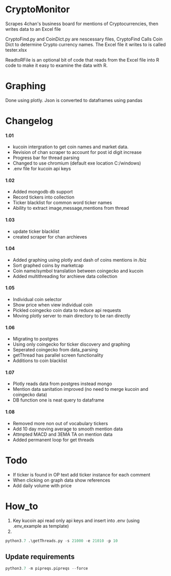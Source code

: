 # CryptoMonitor
Scrapes 4chan's business board for mentions of Cryptocurrencies, then writes data to an Excel file

CryptoFind.py and CoinDict.py are nescessary files, CryptoFind Calls Coin Dict to determine Crypto currency names. The Excel file it writes to is called tester.xlsx

ReadtoRFile is an optional bit of code that reads from the Excel file into R code to make it easy to examine the data with R.


# Graphing
Done using plotly. Json is converted to dataframes using pandas 

# Changelog
#### 1.01
* kucoin intergration to get coin names and market data.
* Revision of chan scraper to account for post id digit increase
* Progress bar for thread parsing 
* Changed to use chromium (default exe location C:/windows)
* .env file for kucoin api keys
#### 1.02
* Added mongodb db support 
* Record tickers into collection 
* Ticker blacklist for common word ticker names 
* Ability to extract image,message,mentions from thread
#### 1.03
* update ticker blacklist
* created scraper for chan archieves 
#### 1.04
* Added graphing using plotly and dash of coins mentions in /biz
* Sort graphed coins by marketcap
* Coin name/symbol translation between coingecko and kucoin
* Added multithreading for archieve data collection
#### 1.05
* Individual coin selector
* Show price when view individual coin
* Pickled coingecko coin data to reduce api requests
* Moving plotly server to main directory to be ran directly 
#### 1.06
* Migrating to postgres 
* Using only coingecko for ticker discovery and graphing 
* Seperated coingecko from data_parsing
* getThread has parallel screen functionality
* Additions to coin blacklist 
#### 1.07 
* Plotly reads data from postgres instead mongo 
* Mention data sanitation improved (no need to merge kucoin and coingecko data)
* DB function one is neat query to dataframe 
#### 1.08
* Removed more non out of vocabulary tickers
* Add 10 day moving average to smooth mention data
* Attmpted MACD and 3EMA TA on mention data
* Added permanent loop for get threads

# Todo
* If ticker is found in OP text add ticker instance for each comment 
* When clicking on graph data show references
* Add daily volume with price


# How_to
1) Key kucoin api read only api keys and insert into .env (using .env_example as template)
2)
```python
python3.7 .\getThreads.py -s 21000 -e 21010 -p 10  
```

## Update requirements
```py
python3.7 -m pipreqs.pipreqs --force
```